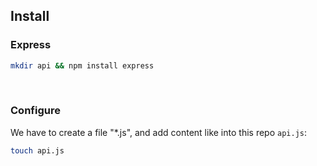 ## Install

### Express
```bash
mkdir api && npm install express
```

<br>

### Configure
We have to create a file "*.js", and add content like into this repo <code>api.js</code>:
```bash
touch api.js
```
